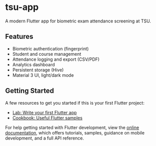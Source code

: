 # tsu-app

A modern Flutter app for biometric exam attendance screening at TSU.

## Features
- Biometric authentication (fingerprint)
- Student and course management
- Attendance logging and export (CSV/PDF)
- Analytics dashboard
- Persistent storage (Hive)
- Material 3 UI, light/dark mode

## Getting Started

A few resources to get you started if this is your first Flutter project:

- [Lab: Write your first Flutter app](https://docs.flutter.dev/get-started/codelab)
- [Cookbook: Useful Flutter samples](https://docs.flutter.dev/cookbook)

For help getting started with Flutter development, view the [online documentation](https://docs.flutter.dev/), which offers tutorials, samples, guidance on mobile development, and a full API reference.
